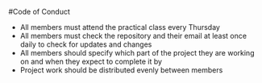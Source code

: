#Code of Conduct

- All members must attend the practical class every Thursday
- All members must check the repository and their email at least once daily to check for updates and changes
- All members should specify which part of the project they are working on and when they expect to complete it by
- Project work should be distributed evenly between members 
